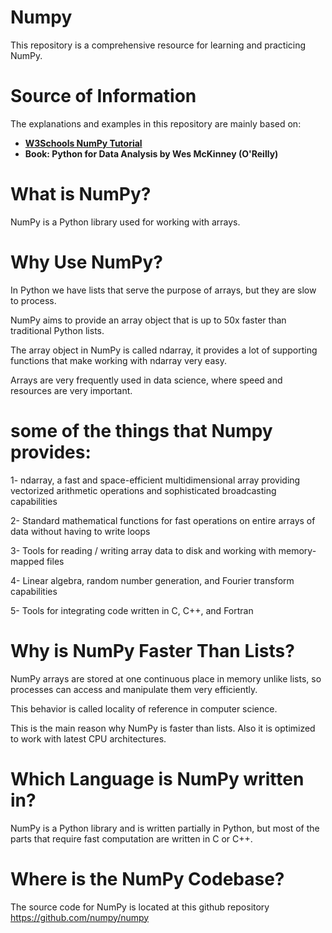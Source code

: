 # Numpy
This repository is a comprehensive resource for learning and practicing NumPy.

# Source of Information

The explanations and examples in this repository are mainly based on:

- **[W3Schools NumPy Tutorial](https://www.w3schools.com/python/numpy_intro.asp)**
- **Book: Python for Data Analysis by Wes McKinney (O'Reilly)**

# What is NumPy?
NumPy is a Python library used for working with arrays.

# Why Use NumPy?
In Python we have lists that serve the purpose of arrays, but they are slow to process.

NumPy aims to provide an array object that is up to 50x faster than traditional Python lists.

The array object in NumPy is called ndarray, it provides a lot of supporting functions that make working with ndarray very easy.

Arrays are very frequently used in data science, where speed and resources are very important.

# some of the things that Numpy provides:
1- ndarray, a fast and space-efficient multidimensional array providing vectorized arithmetic operations and sophisticated broadcasting capabilities

2- Standard mathematical functions for fast operations on entire arrays of data without having to write loops

3- Tools for reading / writing array data to disk and working with memory-mapped files

4- Linear algebra, random number generation, and Fourier transform capabilities

5- Tools for integrating code written in C, C++, and Fortran

# Why is NumPy Faster Than Lists?
NumPy arrays are stored at one continuous place in memory unlike lists, so processes can access and manipulate them very efficiently.

This behavior is called locality of reference in computer science.

This is the main reason why NumPy is faster than lists. Also it is optimized to work with latest CPU architectures.

# Which Language is NumPy written in?
NumPy is a Python library and is written partially in Python, but most of the parts that require fast computation are written in C or C++.

# Where is the NumPy Codebase?
The source code for NumPy is located at this github repository  https://github.com/numpy/numpy


